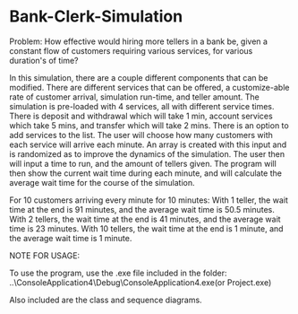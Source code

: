 # Bank-Clerk-Simulation

Problem:
How effective would hiring more tellers in a bank be, given a constant flow of customers requiring various services, for various duration's of time?

In this simulation, there are a  couple different components that can be modified. There are different services that can be offered, a customize-able rate of customer arrival, simulation run-time, and teller amount.
The simulation is pre-loaded with 4 services, all with different service times. There is deposit and withdrawal which will take 1 min, account services which take 5 mins, and transfer which will take 2 mins. There is an option to add services to the list.
The user will choose how many customers with each service will arrive each minute. An array is created with this input and is randomized as to improve the dynamics of the simulation. The user then will input a time to run, and the amount of tellers given. The program will then show the current wait time during each minute, and will calculate the average wait time for the course of the simulation.

For 10 customers arriving every minute for 10 minutes:
With 1 teller, the wait time at the end is 91 minutes, and the average wait time is 50.5 minutes.
With 2 tellers, the wait time at the end is 41 minutes, and the average wait time is 23 minutes.
With 10 tellers, the wait time at the end is 1 minute, and the average wait time is 1 minute.


NOTE FOR USAGE:

To use the program, use the .exe file included in the folder: ..\ConsoleApplication4\Debug\ConsoleApplication4.exe(or Project.exe)

Also included are the class and sequence diagrams.
